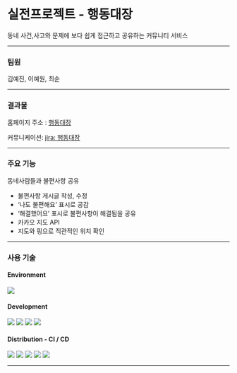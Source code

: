# 실전프로젝트 - 행동대장
동네 사건,사고와 문제에 보다 쉽게 접근하고 공유하는 커뮤니티 서비스

---

### 팀원
김예진, 이예원, 최순

---

### 결과물

홈페이지 주소 : [행동대장](https://hdaejang.com/)

커뮤니케이션: [jira: 행동대장](https://the-strongest-team4.atlassian.net/wiki/spaces/BOSS/overview?homepageId=2720123)

---

### 주요 기능
동네사람들과 불편사항 공유
 - 불편사항 게시글 작성, 수정
 - ‘나도 불편해요’ 표시로 공감
 - ‘해결했어요’ 표시로 불편사항이 해결됨을 공유
 - 카카오 지도 API
 - 지도와 핑으로 직관적인 위치 확인

---

### 사용 기술

#### Environment
<img src="https://img.shields.io/badge/intelliJ-000000?style=flat&logo=intellijidea&logoColor=white">


#### Development
<img src="https://img.shields.io/badge/springboot-6DB33F?style=flat&logo=springboot&logoColor=white"> <img src="https://img.shields.io/badge/mysql-4479A1?style=flat&logo=mysql&logoColor=white">
<img src="https://img.shields.io/badge/springsecurity-6DB33F?style=flat&logo=springsecurity&logoColor=white"> <img src="https://img.shields.io/badge/ubuntu-E95420?style=flat&logo=ubuntu&logoColor=white">

#### Distribution - CI / CD
<img src="https://img.shields.io/badge/AmazonAWS-FF9900?style=flat&logo=amazonaws&logoColor=white"> <img src="https://img.shields.io/badge/AmazonS3-569A31?style=flat&logo=amazons3&logoColor=white"> <img src="https://img.shields.io/badge/AmazonEC2-FF9900?style=flat&logo=amazonec2&logoColor=white"> <img src="https://img.shields.io/badge/AmazonRDS-527FFF?style=flat&logo=amazonrds&logoColor=white"> <img src="https://img.shields.io/badge/GithubActions-2088FF?style=flat&logo=githubactions&logoColor=white">


---
